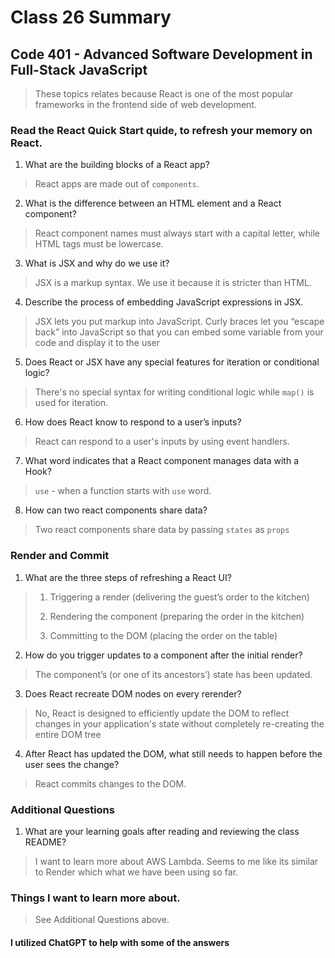 # Class 26 Summary
## Code 401 - Advanced Software Development in Full-Stack JavaScript

> These topics relates because React is one of the most popular frameworks in the frontend side of web development.

### Read the React Quick Start quide, to refresh your memory on React.
1. What are the building blocks of a React app?
> React apps are made out of `components`.
2. What is the difference between an HTML element and a React component?
> React component names must always start with a capital letter, while HTML tags must be lowercase.
3. What is JSX and why do we use it?
> JSX is a markup syntax. We use it because it is stricter than HTML.
4. Describe the process of embedding JavaScript expressions in JSX.
> JSX lets you put markup into JavaScript. Curly braces let you “escape back” into JavaScript so that you can embed some variable from your code and display it to the user
5. Does React or JSX have any special features for iteration or conditional logic?
> There's no special syntax for writing conditional logic while `map()` is used for iteration.
6. How does React know to respond to a user’s inputs?
> React can respond to a user's inputs by using event handlers.
7. What word indicates that a React component manages data with a Hook?
> `use` - when a function starts with `use` word.
8. How can two react components share data?
> Two react components share data by passing `states` as `props`

### Render and Commit
1. What are the three steps of refreshing a React UI?
> 1. Triggering a render (delivering the guest’s order to the kitchen)
>
> 2. Rendering the component (preparing the order in the kitchen)
>
> 3. Committing to the DOM (placing the order on the table)
2. How do you trigger updates to a component after the initial render?
> The component’s (or one of its ancestors’) state has been updated.
3. Does React recreate DOM nodes on every rerender?
> No, React is designed to efficiently update the DOM to reflect changes in your application's state without completely re-creating the entire DOM tree
4. After React has updated the DOM, what still needs to happen before the user sees the change?
> React commits changes to the DOM.

### Additional Questions
1. What are your learning goals after reading and reviewing the class README?
> I want to learn more about AWS Lambda. Seems to me like its similar to Render which what we have been using so far.

### Things I want to learn more about.
> See Additional Questions above.

#### I utilized ChatGPT to help with some of the answers
